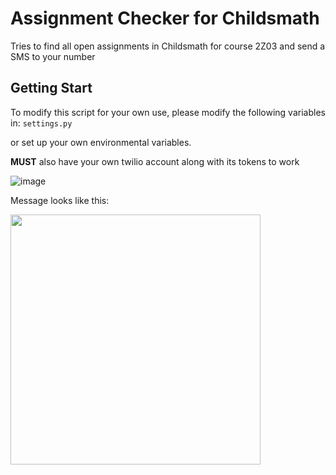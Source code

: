 # Assignment Checker for Childsmath
Tries to find all open assignments in Childsmath for course 2Z03 and send a SMS to your number

## Getting Start
To modify this script for your own use, please modify the following variables in:
`settings.py`

or set up your own environmental variables.

<b>MUST</b> also have your own twilio account along with its tokens to work


![image](https://user-images.githubusercontent.com/71472753/135195969-6d4d02cc-5d4c-4cb5-8ca5-6268c9dff81f.png)

Message looks like this:

<img src="https://user-images.githubusercontent.com/71472753/135196438-66982b2c-7808-4323-ab8d-45acaf0995ae.png" width="400">


